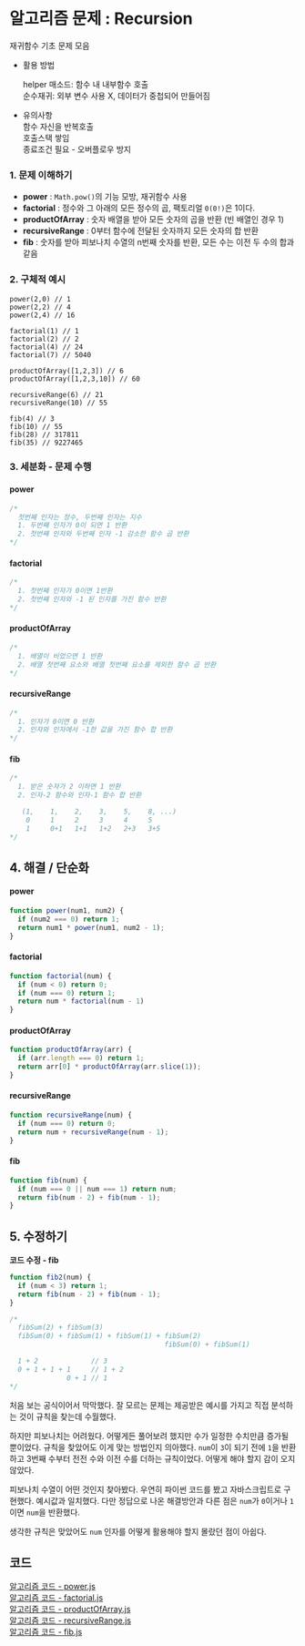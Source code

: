 # 알고리즘 문제 : Recursion
재귀함수 기초 문제 모음

- 활용 방법   
  
  helper 매소드: 함수 내 내부함수 호출   
  순수재귀: 외부 변수 사용 X, 데이터가 중첩되어 만들어짐

- 유의사항    
  함수 자신을 반복호출    
  호출스택 쌓임   
  종료조건 필요 - 오버플로우 방지

### 1. 문제 이해하기
- **power** : `Math.pow()`의 기능 모방, 재귀함수 사용
- **factorial** :   정수와 그 아래의 모든 정수의 곱, 팩토리얼 `0(0!)`은 1이다.
- **productOfArray** : 숫자 배열을 받아 모든 숫자의 곱을 반환 (빈 배열인 경우 1)
- **recursiveRange** : 0부터 함수에 전달된 숫자까지 모든 숫자의 합 반환
- **fib** : 숫자를 받아 피보나치 수열의 n번째 숫자를 반환, 모든 수는 이전 두 수의 합과 같음



### 2. 구체적 예시
```
power(2,0) // 1
power(2,2) // 4
power(2,4) // 16

factorial(1) // 1
factorial(2) // 2
factorial(4) // 24
factorial(7) // 5040

productOfArray([1,2,3]) // 6
productOfArray([1,2,3,10]) // 60

recursiveRange(6) // 21
recursiveRange(10) // 55 

fib(4) // 3
fib(10) // 55
fib(28) // 317811
fib(35) // 9227465
```

### 3. 세분화 - 문제 수행
#### power
```javascript
/*
  첫번째 인자는 정수, 두번째 인자는 지수
  1. 두번째 인자가 0이 되면 1 반환
  2. 첫번째 인자와 두번째 인자 -1 감소한 함수 곱 반환
*/
```
#### factorial
```javascript
/*
  1. 첫번째 인자가 0이면 1반환
  2. 첫번째 인자와 -1 된 인자를 가진 함수 반환
*/
```
#### productOfArray
```javascript
/*
  1. 배열이 비었으면 1 반환
  2. 배열 첫번째 요소와 배열 첫번째 요소를 제외한 함수 곱 반환
*/
```
#### recursiveRange
```javascript
/*
  1. 인자가 0이면 0 반환
  2. 인자와 인자에서 -1한 값을 가진 함수 합 반환
*/
```
#### fib
```javascript
/*
  1. 받은 숫자가 2 이하면 1 반환
  2. 인자-2 함수와 인자-1 함수 합 반환

   (1,    1,    2,    3,    5,    8, ...)
    0     1     2     3     4     5
    1     0+1   1+1   1+2   2+3   3+5
*/
```

## 4. 해결 / 단순화
#### power
```javascript
function power(num1, num2) {
  if (num2 === 0) return 1;
  return num1 * power(num1, num2 - 1);
}
```
#### factorial
```javascript
function factorial(num) {
  if (num < 0) return 0;
  if (num === 0) return 1;
  return num * factorial(num - 1)
}
```
#### productOfArray
```javascript
function productOfArray(arr) {
  if (arr.length === 0) return 1;
  return arr[0] * productOfArray(arr.slice(1));
}
```
#### recursiveRange
```javascript
function recursiveRange(num) {
  if (num === 0) return 0;
  return num + recursiveRange(num - 1);
}
```
#### fib
```javascript
function fib(num) {
  if (num === 0 || num === 1) return num;
  return fib(num - 2) + fib(num - 1);
}
```


## 5. 수정하기
**코드 수정 - fib**    
```javascript
function fib2(num) {
  if (num < 3) return 1;
  return fib(num - 2) + fib(num - 1);
}

/*
  fibSum(2) + fibSum(3)
  fibSum(0) + fibSum(1) + fibSum(1) + fibSum(2)
                                      fibSum(0) + fibSum(1)

  1 + 2             // 3
  0 + 1 + 1 + 1     // 1 + 2
              0 + 1 // 1
*/
```

처음 보는 공식이어서 막막했다. 잘 모르는 문제는 제공받은 예시를 가지고 직접 분석하는 것이 규칙을 찾는데 수월했다.     

하지만 피보나치는 어려웠다. 어떻게든 풀어보려 했지만 수가 일정한 수치만큼 증가될 뿐이었다. 규칙을 찾았어도 이게 맞는 방법인지 의아했다. `num`이 `3`이 되기 전에 `1`을 반환하고 3번째 수부터 전전 수와 이전 수를 더하는 규칙이었다. 어떻게 해야 할지 감이 오지 않았다.   

피보나치 수열이 어떤 것인지 찾아봤다. 우연히 파이썬 코드를 봤고 자바스크립트로 구현했다. 예시값과 일치했다. 다만 정답으로 나온 해결방안과 다른 점은 `num`가 `0`이거나 `1`이면 `num`을 반환했다. 

생각한 규칙은 맞았어도 `num` 인자를 어떻게 활용해야 할지 몰랐던 점이 아쉽다.

## 코드
[알고리즘 코드 - power.js](../../../algorithm/problem/recursion/power.js)    
[알고리즘 코드 - factorial.js](../../../algorithm/problem/recursion/factorial.js)    
[알고리즘 코드 - productOfArray.js](../../../algorithm/problem/recursion/productOfArray.js)    
[알고리즘 코드 - recursiveRange.js](../../../algorithm/problem/recursion/recursiveRange.js)    
[알고리즘 코드 - fib.js](../../../algorithm/problem/recursion/fib.js)    